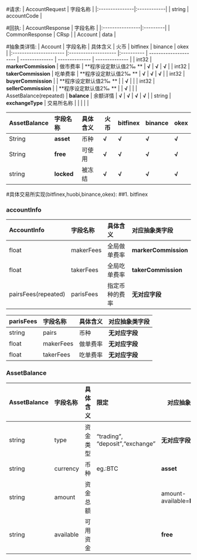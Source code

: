 #请求:
| AccountRequest | 字段名称    |
|:---------------|:------------|
| string         | accountCode |

#回执:
| AccountResponse | 字段名称 |
|:----------------|:---------|
| CommonResponse  | CRsp     |
| Account         | data     |

#抽象类详情:
| Account                | 字段名称             | 具体含义   | 火币                  | bitfinex       | binance        | okex           |
|:---------------------- |:-------------------- |:---------- | --------------------- | -------------- | -------------- | -------------- |
| int32                  | **markerCommission** | 做市费率   | **程序设定默认值2‰ ** | **√** | **√** | **√** |
| int32                  | **takerCommission**  | 吃单费率   | **程序设定默认值2‰ ** | **√** | **√** | **√** |
| int32                  | **buyerCommission**  |            | **程序设定默认值2‰ ** |                | **√** |                |
| int32                  | **sellerCommission** |            | **程序设定默认值2‰ ** |                | **√** |                |
| AssetBalance(repeated) | **balance**          | 余额详情   | **√**        | **√** | **√** | **√** |
| string                 | **exchangeType**     | 交易所名称 |                       |                |                |                |

| AssetBalance | 字段名称   | 具体含义 | 火币           | bitfinex       | binance        | okex           |
|:------------ |:---------- |:-------- | -------------- | -------------- | -------------- | -------------- |
| String       | **asset**  | 币种     | **√** | **√** | **√** | **√** |
| String       | **free**   | 可使用   | **√** | **√** | **√** | **√** |
| string       | **locked** | 被冻结   | **√** | **√** | **√** | **√** |

#具体交易所实现(bitfinex,huobi,binance,okex):
##1. bitfinex

### accountInfo
| AccountInfo         | 字段名称  | 具体含义       | 对应抽象类字段       |
|:------------------- |:--------- |:-------------- |:-------------------- |
| float               | makerFees | 全局做单费率       | **markerCommission** |
| float               | takerFees | 全局吃单费率       | **takerCommission**  |
| pairsFees(repeated) | parisFees | 指定币种的费率 | **无对应字段**           |

| parisFees | 字段名称  | 具体含义 | 对应抽象类字段 |
|:--------- |:--------- |:-------- |:-------------- |
| string    | pairs     | 币种     | **无对应字段** |
| float     | makerFees | 做单费率 | **无对应字段** |
| float     | takerFees | 吃单费率 | **无对应字段** |

### AssetBalance
| AssetBalance | 字段名称  | 具体含义 | 限定                            | 对应抽象字段                |
|:------------ |:--------- |:-------- |:------------------------------- | --------------------------- |
| string       | type      | 资金类型 | “trading”, “deposit”,“exchange” | **无对应字段**              |
| string       | currency  | 币种     | eg.:BTC                         | **asset**                   |
| string       | amount    | 资金总额 |                                 | amount-available=**locked** |
| string       | available | 可用资金 |                                 | **free**                    |
